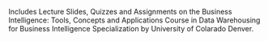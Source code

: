 Includes Lecture Slides, Quizzes and Assignments on the Business Intelligence: Tools, Concepts and Applications Course in Data Warehousing for Business Intelligence Specialization by University of Colarado Denver.